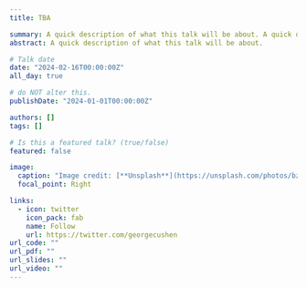 ```yaml
---
title: TBA

summary: A quick description of what this talk will be about. A quick description of what this talk will be about. A quick description of what this talk will be about.
abstract: A quick description of what this talk will be about.

# Talk date
date: "2024-02-16T00:00:00Z"
all_day: true

# do NOT alter this.
publishDate: "2024-01-01T00:00:00Z"

authors: []
tags: []

# Is this a featured talk? (true/false)
featured: false

image:
  caption: "Image credit: [**Unsplash**](https://unsplash.com/photos/bzdhc5b3Bxs)"
  focal_point: Right

links:
  - icon: twitter
    icon_pack: fab
    name: Follow
    url: https://twitter.com/georgecushen
url_code: ""
url_pdf: ""
url_slides: ""
url_video: ""
---
```


